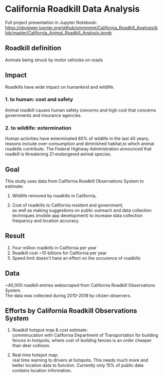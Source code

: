 # California Roadkill Data Analysis

Full project presentation in Jupyter Notebook:
https://nbviewer.jupyter.org/github/ommnmm/California_Roadkill_Analysis/blob/master/California_Animal_Roadkill_Analysis.ipynb

## Roadkill definition
   Animals being struck by motor vehicles on roads
   
  
## Impact
Roadkills have wide impact on humankind and wildlife.  

### 1. to human: cost and safety

Animal roadkill causes human safety concerns and high cost that concerns governments and insurance agencies.  

### 2. to wildlife: extermination

Human activities have exterminated 60% of wildlife in the last 40 years; reasons include over-consumption and diminished habitat,to which animal roadkills contribute. The Federal Highway Administration announced that roadkill is threatening 21 endangered animal species. 




## Goal
 This study uses data from California Roadkill Observations System to estimate:  
1. Wildlife removed by roadkills in California,  

2. Cost of roadkills to California resident and government,  
as well as making suggestions on public outreach and data collection techniques (mobile app development)
to increase data collection frequency and location accuracy.




## Result 
1. Four million roadkills in California per year  
2. Roadkill cost ~10 billions for California per year   
3. Speed limit doesn't have an effect on the occurence of roadkills  

## Data
~40,000 roadkill entries webscraped from California Roadkill Observations System.  
The data was collected during 2010-2018 by citizen observers.  


## Efforts by California Roadkill Observations System
1. Roadkill hotspot map & cost estimate:  
    comminucation with California Department of Transportation for building fences in hotspots, 
    where cost of building fences is an order cheaper than deer collision.  

2. Real time hotspot map:  
    real time warning to drivers at hotspots. This needs much more and better location data to function. Currently
    only 15% of public data contains location information.
